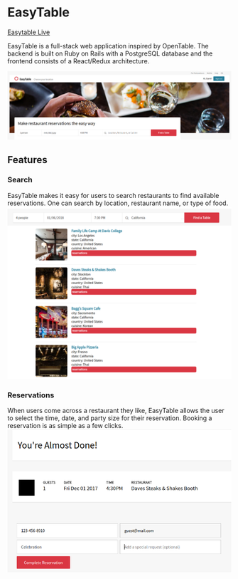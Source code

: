 # EasyTable

[Easytable Live](https://easytable.herokuapp.com/)

 EasyTable is a full-stack web application inspired by OpenTable. The backend
 is built on Ruby on Rails with a PostgreSQL database and the frontend consists
 of a React/Redux architecture.

![](images/banner.png)

## Features

### Search

EasyTable makes it easy for users to search restaurants to find available
reservations. One can search by location, restaurant name, or type of food.
![](images/search2.png)

### Reservations

When users come across a restaurant they like, EasyTable allows the user to
select the time, date, and party size for their reservation. Booking a
reservation is as simple as a few clicks.
![](images/reservation.png)
